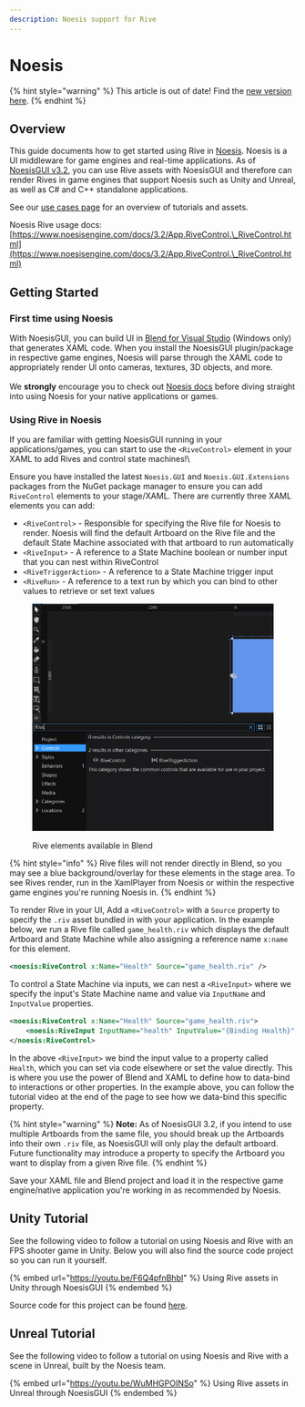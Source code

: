 ```yaml
---
description: Noesis support for Rive
---
```


# Noesis

{% hint style="warning" %}
This article is out of date! Find the [new version here](https://rive.app/community/doc/noesis/docmj3dhOsBF).
{% endhint %}

## Overview

This guide documents how to get started using Rive in [Noesis](https://www.noesisengine.com/index.php). Noesis is a UI middleware for game engines and real-time applications. As of [NoesisGUI v3.2](https://www.noesisengine.com/docs/Gui.Core.Changelog.html#version-3-2-0rc2), you can use Rive assets with NoesisGUI and therefore can render Rives in game engines that support Noesis such as Unity and Unreal, as well as C# and C++ standalone applications.

See our [use cases page](https://rive.app/use-cases/rive-noesis) for an overview of tutorials and assets.

Noesis Rive usage docs: [https://www.noesisengine.com/docs/3.2/App.RiveControl.\_RiveControl.html](https://www.noesisengine.com/docs/3.2/App.RiveControl.\_RiveControl.html)

## Getting Started

### First time using Noesis

With NoesisGUI, you can build UI in [Blend for Visual Studio](https://learn.microsoft.com/en-us/visualstudio/xaml-tools/creating-a-ui-by-using-blend-for-visual-studio?view=vs-2022) (Windows only) that generates XAML code. When you install the NoesisGUI plugin/package in respective game engines, Noesis will parse through the XAML code to appropriately render UI onto cameras, textures, 3D objects, and more.\
\
We **strongly** encourage you to check out [Noesis docs](https://www.noesisengine.com/docs/Gui.Core.Index.html) before diving straight into using Noesis for your native applications or games.

### Using Rive in Noesis

If you are familiar with getting NoesisGUI running in your applications/games, you can start to use the `<RiveControl>` element in your XAML to add Rives and control state machines!\


Ensure you have installed the latest `Noesis.GUI` and `Noesis.GUI.Extensions` packages from the NuGet package manager to ensure you can add `RiveControl` elements to your stage/XAML. There are currently three XAML elements you can add:

* `<RiveControl>` - Responsible for specifying the Rive file for Noesis to render. Noesis will find the default Artboard on the Rive file and the default State Machine associated with that artboard to run automatically
* `<RiveInput>` - A reference to a State Machine boolean or number input that you can nest within RiveControl
* `<RiveTriggerAction>` - A reference to a State Machine trigger input
* `<RiveRun>` - A reference to a text run by which you can bind to other values to retrieve or set text values&#x20;

<figure><img src="../../.gitbook/assets/Screenshot 2023-03-17 142704.png" alt=""><figcaption><p>Rive elements available in Blend</p></figcaption></figure>

{% hint style="info" %}
Rive files will not render directly in Blend, so you may see a blue background/overlay for these elements in the stage area. To see Rives render, run in the XamlPlayer from Noesis or within the respective game engines you're running Noesis in.
{% endhint %}

To render Rive in your UI, Add a `<RiveControl>` with a `Source` property to specify the `.riv` asset bundled in with your application. In the example below, we run a Rive file called `game_health.riv` which displays the default Artboard and State Machine while also assigning a reference name `x:name` for this element.&#x20;

```xml
<noesis:RiveControl x:Name="Health" Source="game_health.riv" />
```

To control a State Machine via inputs, we can nest a `<RiveInput>` where we specify the input's State Machine name and value via `InputName` and `InputValue` properties.

```xml
<noesis:RiveControl x:Name="Health" Source="game_health.riv">
    <noesis:RiveInput InputName="health" InputValue="{Binding Health}" />
</noesis:RiveControl>
```

In the above `<RiveInput>` we bind the input value to a property called `Health`, which you can set via code elsewhere or set the value directly. This is where you use the power of Blend and XAML to define how to data-bind to interactions or other properties. In the example above, you can follow the tutorial video at the end of the page to see how we data-bind this specific property.

{% hint style="warning" %}
**Note:** As of NoesisGUI 3.2, if you intend to use multiple Artboards from the same file, you should break up the Artboards into their own `.riv` file, as NoesisGUI will only play the default artboard. Future functionality may introduce a property to specify the Artboard you want to display from a given Rive file.
{% endhint %}

Save your XAML file and Blend project and load it in the respective game engine/native application you're working in as recommended by Noesis.

## Unity Tutorial

See the following video to follow a tutorial on using Noesis and Rive with an FPS shooter game in Unity. Below you will also find the source code project so you can run it yourself.

{% embed url="https://youtu.be/F6Q4pfnBhbI" %}
Using Rive assets in Unity through NoesisGUI
{% endembed %}

Source code for this project can be found [here](https://github.com/zplata/rive-noesis-unity-fps-demo).

## Unreal Tutorial

See the following video to follow a tutorial on using Noesis and Rive with a scene in Unreal, built by the Noesis team.

{% embed url="https://youtu.be/WuMHGPOINSo" %}
Using Rive assets in Unreal through NoesisGUI
{% endembed %}
